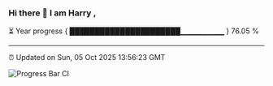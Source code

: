 ### Hi there 👋 I am Harry , 

⏳ Year progress { ██████████████████████▁▁▁▁▁▁▁▁ } 76.05 %

---

⏰ Updated on Sun, 05 Oct 2025 13:56:23 GMT

![Progress Bar CI](https://github.com/duykhang68/duykhang68/workflows/Progress%20Bar%20CI/badge.svg)
